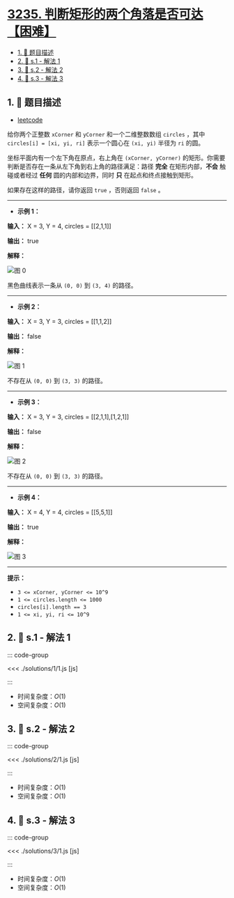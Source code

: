 # [3235. 判断矩形的两个角落是否可达【困难】](https://github.com/tnotesjs/TNotes.leetcode/tree/main/notes/3235.%20%E5%88%A4%E6%96%AD%E7%9F%A9%E5%BD%A2%E7%9A%84%E4%B8%A4%E4%B8%AA%E8%A7%92%E8%90%BD%E6%98%AF%E5%90%A6%E5%8F%AF%E8%BE%BE%E3%80%90%E5%9B%B0%E9%9A%BE%E3%80%91)

<!-- region:toc -->

- [1. 📝 题目描述](#1--题目描述)
- [2. 🎯 s.1 - 解法 1](#2--s1---解法-1)
- [3. 🎯 s.2 - 解法 2](#3--s2---解法-2)
- [4. 🎯 s.3 - 解法 3](#4--s3---解法-3)

<!-- endregion:toc -->

## 1. 📝 题目描述

- [leetcode](https://leetcode.cn/problems/check-if-the-rectangle-corner-is-reachable/)

给你两个正整数 `xCorner` 和 `yCorner` 和一个二维整数数组 `circles` ，其中 `circles[i] = [xi, yi, ri]` 表示一个圆心在 `(xi, yi)` 半径为 `ri` 的圆。

坐标平面内有一个左下角在原点，右上角在 `(xCorner, yCorner)` 的矩形。你需要判断是否存在一条从左下角到右上角的路径满足：路径 **完全** 在矩形内部，**不会** 触碰或者经过 **任何** 圆的内部和边界，同时 **只** 在起点和终点接触到矩形。

如果存在这样的路径，请你返回 `true` ，否则返回 `false` 。

---

- **示例 1：**

**输入：** X = 3, Y = 4, circles = [[2,1,1]]

**输出：** true

**解释：**

![图 0](https://cdn.jsdelivr.net/gh/tnotesjs/imgs@main/2025-09-29-12-30-25.png)

黑色曲线表示一条从 `(0, 0)` 到 `(3, 4)` 的路径。

---

- **示例 2：**

**输入：** X = 3, Y = 3, circles = [[1,1,2]]

**输出：** false

**解释：**

![图 1](https://cdn.jsdelivr.net/gh/tnotesjs/imgs@main/2025-09-29-12-30-31.png)

不存在从 `(0, 0)` 到 `(3, 3)` 的路径。

---

- **示例 3：**

**输入：** X = 3, Y = 3, circles = [[2,1,1],[1,2,1]]

**输出：** false

**解释：**

![图 2](https://cdn.jsdelivr.net/gh/tnotesjs/imgs@main/2025-09-29-12-30-38.png)

不存在从 `(0, 0)` 到 `(3, 3)` 的路径。

---

- **示例 4：**

**输入：** X = 4, Y = 4, circles = [[5,5,1]]

**输出：** true

**解释：**

![图 3](https://cdn.jsdelivr.net/gh/tnotesjs/imgs@main/2025-09-29-12-30-44.png)

---

**提示：**

- `3 <= xCorner, yCorner <= 10^9`
- `1 <= circles.length <= 1000`
- `circles[i].length == 3`
- `1 <= xi, yi, ri <= 10^9`

## 2. 🎯 s.1 - 解法 1

::: code-group

<<< ./solutions/1/1.js [js]

:::

- 时间复杂度：$O(1)$
- 空间复杂度：$O(1)$

## 3. 🎯 s.2 - 解法 2

::: code-group

<<< ./solutions/2/1.js [js]

:::

- 时间复杂度：$O(1)$
- 空间复杂度：$O(1)$

## 4. 🎯 s.3 - 解法 3

::: code-group

<<< ./solutions/3/1.js [js]

:::

- 时间复杂度：$O(1)$
- 空间复杂度：$O(1)$
